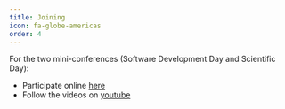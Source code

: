 ```yaml
---
title: Joining
icon: fa-globe-americas
order: 4
---
```


For the two mini-conferences (Software Development Day and Scientific Day):

* Participate online [here](https://www.crowdcast.io/nilearn-events) 
* Follow the videos on [youtube](https://www.youtube.com/channel/UCU6BMAi2zOhNFnDkbdevmPw/live)

